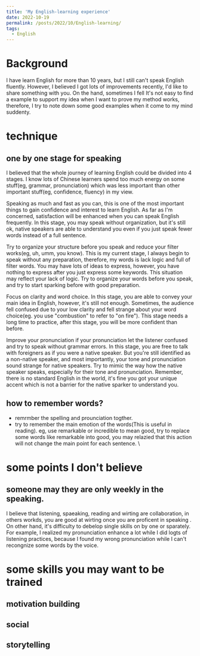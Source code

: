 ```yaml
---
title: 'My English-learning experience'
date: 2022-10-19
permalink: /posts/2022/10/English-learning/
tags:
  - English
---
```


# Background
I have learn English for more than 10 years, but I still can't speak English fluently. However, I believed I got lots of improvements recently, I'd like to share something with you. On the hand, sometimes I fell It's not easy to find a example to support my idea when I want to prove my method works, therefore, I try to note down some good examples when it come to my mind suddenty. 


# technique
## one by one stage for speaking
I believed that the whole journey of learning English could be divided into 4 stages. I know lots of Chinese learners spend too much energy on some stuff(eg, grammar, pronunciation) which was less important than other important stuff(eg, confidence, fluency) in my view. 

Speaking as much and fast as you can, this is one of the most important things to gain confidence and interest to learn English. As far as I'm concerned, satisfaction will be enhanced when you can speak English frequently. In this stage, you may speak without organization, but it's still ok, native speakers are able to understand you even if you just speak fewer words instead of a full sentence.  

Try to organize your structure before you speak and reduce your filter works(eg, uh, umm, you know). This is my current stage, I always begin to speak without any preparation, therefore, my words is lack logic and full of filter words. You may have lots of ideas to express, however, you have nothing to express after you just express some keywords. This situation may reflect your lack of logic. Try to organize your words before you speak, and try to start sparking before with good preparation. 

Focus on clarity and word choice. In this stage, you are able to convey your main idea in English, however, it's still not enough. Sometimes, the audience fell confused due to your low clarity and fell strange about your word choice(eg. you use "combustion" to refer to "on fire"). This stage needs a long time to practice, after this stage, you will be more confident than before. 

Improve your pronunciation if your pronunciation let the listener confused and try to speak without grammar errors. In this stage, you are free to talk with foreigners as if you were a native speaker. 
But you're still identified as a non-native speaker, and most importantly, your tone and pronunciation sound strange for native speakers. Try to mimic the way how the native speaker speaks, especially for their tone and pronunciation. Remember, there is no standard English in the world, it's fine you got your unique accent which is not a barrier for the native sparker to understand you.


 ## how to remember words?
 - remrmber the spelling and prounciation togther.
 - try to remember the main emotion of the words(This is useful in reading). eg, use remarkable or incredible to mean good, try to replace some words like remarkable into good, you may relazied that this action will not change the main point for each sentence.  \





# some points I don't believe
## someone may they are only weekly in the speaking.
I believe that listening, spaeaking, reading and wirting are collaboration, in others workds,  you are good at wirting once you are proficent in speaking . On other hand, it's difficulty to debelop single skills on by one or sparately. For example, I realized my pronunciation enhance a lot while I did logts of listening practices, because I found my wrong pronunciation while I can't recongnize some words by the voice. 



# some skills you may want to be trained
## motivation building
## social 
## storytelling








